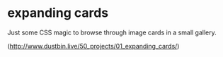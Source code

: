 # expanding cards

Just some CSS magic to browse through image cards in a small gallery.

(http://www.dustbin.live/50_projects/01_expanding_cards/)
